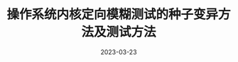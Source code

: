 ---
title: "操作系统内核定向模糊测试的种子变异方法及测试方法"
collection: publications
permalink: /publication/patent002
date: 2023-03-23
venue: '国家知识产权局'
paperurl: ''
doi: 'ZL202310288727.3'
pubtype: 'patent'
authors: '施荣华;彭瑞康;施鹤远;胡超;梁锴;陈世俊'
excerpt_separator: ""

---